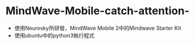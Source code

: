 # MindWave-Mobile-catch-attention-
* 使用Neurosky所研發，MindWave Mobile 2中的Mindwave Starter Kit
* 使用ubuntu中的python3執行程式
